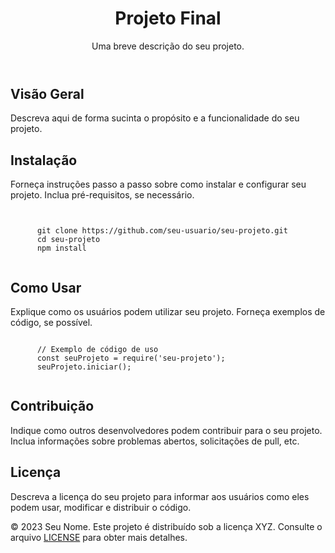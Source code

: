 <!DOCTYPE html>
<html lang="pt-br">
<head>
  <meta charset="UTF-8">
  <meta name="viewport" content="width=device-width, initial-scale=1.0">
</head>
<body>

  <header>
    <h1>Projeto Final</h1>
    <p>Uma breve descrição do seu projeto.</p>
  </header>

  <section>
    <h2>Visão Geral</h2>
    <p>
      Descreva aqui de forma sucinta o propósito e a funcionalidade do seu projeto.
    </p>
  </section>

  <section>
    <h2>Instalação</h2>
    <p>
      Forneça instruções passo a passo sobre como instalar e configurar seu projeto. Inclua pré-requisitos, se necessário.
    </p>
    <code>
      <!-- Exemplo de código de instalação -->
      git clone https://github.com/seu-usuario/seu-projeto.git
      cd seu-projeto
      npm install
    </code>
  </section>

  <section>
    <h2>Como Usar</h2>
    <p>
      Explique como os usuários podem utilizar seu projeto. Forneça exemplos de código, se possível.
    </p>
    <code>
      // Exemplo de código de uso
      const seuProjeto = require('seu-projeto');
      seuProjeto.iniciar();
    </code>
  </section>

  <section>
    <h2>Contribuição</h2>
    <p>
      Indique como outros desenvolvedores podem contribuir para o seu projeto. Inclua informações sobre problemas abertos, solicitações de pull, etc.
    </p>
  </section>

  <section>
    <h2>Licença</h2>
    <p>
      Descreva a licença do seu projeto para informar aos usuários como eles podem usar, modificar e distribuir o código.
    </p>
  </section>

  <footer>
    <p>
      &copy; 2023 Seu Nome. Este projeto é distribuído sob a licença XYZ. Consulte o arquivo <a href="LICENSE">LICENSE</a> para obter mais detalhes.
    </p>
  </footer>

</body>
</html>
